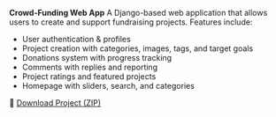 **Crowd-Funding Web App**
A Django-based web application that allows users to create and support fundraising projects.
Features include:

* User authentication & profiles
* Project creation with categories, images, tags, and target goals
* Donations system with progress tracking
* Comments with replies and reporting
* Project ratings and featured projects
* Homepage with sliders, search, and categories

📂 [Download Project (ZIP)](https://drive.google.com/file/d/18T-HY_qvh1UDTzeUG2c0up9AD17f_C6j/view?usp=drive_link)



